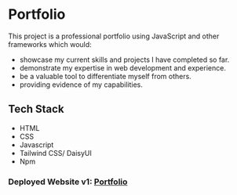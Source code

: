 # Portfolio

This project is a professional portfolio using JavaScript and other frameworks which would:
- showcase my current skills and projects I have completed so far.
- demonstrate my expertise in web development and experience.
- be a valuable tool to differentiate myself from others.
- providing evidence of my capabilities.

## Tech Stack
- HTML
- CSS
- Javascript
- Tailwind CSS/ DaisyUI
- Npm

### Deployed Website v1: [Portfolio]()




